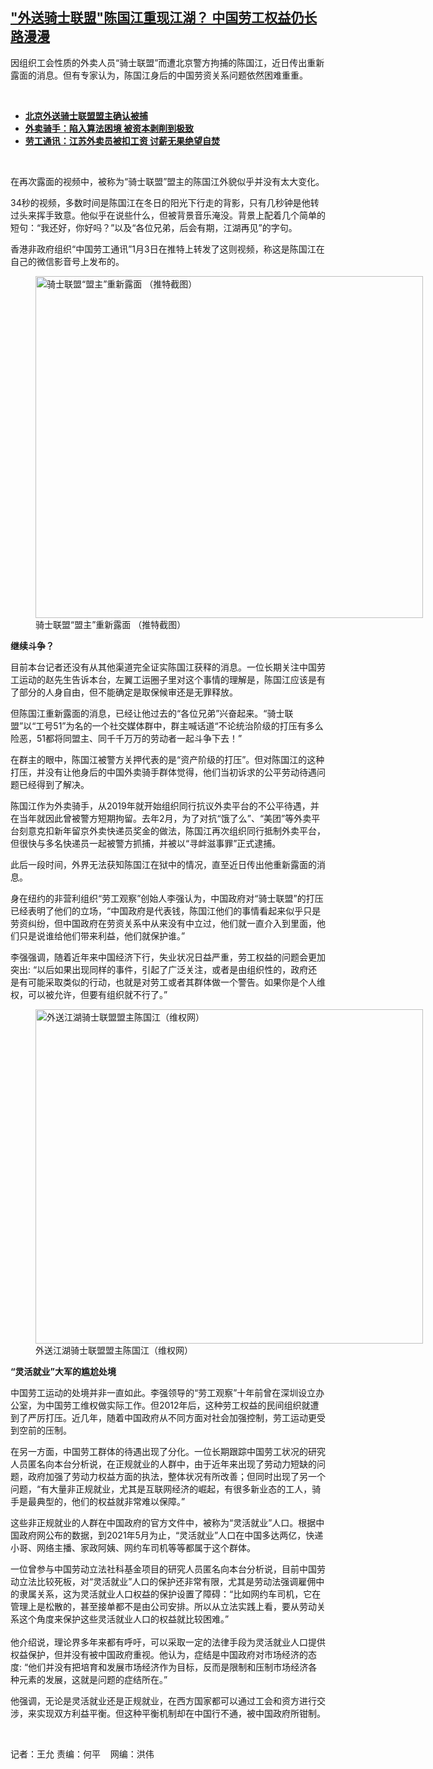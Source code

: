 <!--1641414960000-->
["外送骑士联盟"陈国江重现江湖？  中国劳工权益仍长路漫漫](https://www.rfa.org/mandarin/yataibaodao/renquanfazhi/wy2-01052022134625.html)
------

<p></p><p>因组织工会性质的外卖人员<span>“</span><span>骑士联盟</span><span>”</span><span>而遭北京警方拘捕的陈国江，近日传出重新露面的消息。但有专家认为，陈国江身后的中国劳资关系问题依然困难重重。</span></p><p><br/></p><ul><li><a href="https://www.rfa.org/mandarin/yataibaodao/renquanfazhi/bx-03262021101153.html"><strong>北京外送骑士联盟盟主确认被捕</strong></a></li><li><strong><a href="https://www.rfa.org/mandarin/yataibaodao/renquanfazhi/bx-05102021131411.html">外卖骑手：陷入算法困境 被资本剥削到极致</a></strong></li><li><strong><a href="https://www.rfa.org/mandarin/zhuanlan/laogongtongxun/hdf-03102021111337.html">劳工通讯：江苏外卖员被扣工资 讨薪无果绝望自焚</a></strong></li></ul><p><br/></p><p>在再次露面的视频中，被称为<span>“</span><span>骑士联盟</span><span>”</span><span>盟主的陈国江外貌似乎并没有太大变化。</span></p><p><span>34</span><span>秒的视频，多数时间是陈国江在冬日的阳光下行走的背影，只有几秒钟是他转过头来挥手致意。他似乎在说些什么，但被背景音乐淹没。背景上配着几个简单的短句：</span><span>“</span><span>我还好，你好吗？</span><span>”</span><span>以及</span><span>“</span><span>各位兄弟，后会有期，江湖再见</span><span>”</span><span>的字句。</span></p><p><span><span>香港非政府组织</span></span><span>“</span><span>中国劳工通讯</span><span>”1</span><span>月</span><span>3</span><span>日在推特上转发了这则视频，称这是陈国江在自己的微信影音号上发布的。</span></p><p><span><figure class="image-richtext image-inline captioned" style="width:620px;"><img alt="骑士联盟“盟主”重新露面 （推特截图）" height="547" src="https://www.rfa.org/mandarin/yataibaodao/renquanfazhi/wy2-01052022134625.html/wy0105a.jpg/@@images/fa55095d-1dcd-4b4c-9bb5-91bee9975686.png" title="wy0105a.jpg" width="620"/><figcaption class="image-caption">骑士联盟“盟主”重新露面 （推特截图）</figcaption><small></small></figure></span></p><p><strong><span>继续斗争？</span></strong></p><p><span><span>目前本台记者还没有从其他渠道完全证实陈国江获释的消息。一位长期关注中国劳工运动的赵先生告诉本台，左翼工运圈子里对这个事情的理解是，陈国江应该是有了部分的人身自由，但不能确定是取保候审还是无罪释放。</span></span></p><p><span><span>但陈国江重新露面的消息，已经让他过去的</span></span><span>“</span><span>各位兄弟</span><span>”</span><span>兴奋起来。</span><span>“</span><span>骑士联盟</span><span>”</span><span>以</span><span>“</span><span>工号</span><span>51”</span><span>为名的一个社交媒体群中，群主喊话道</span><span>“</span><span>不论统治阶级的打压有多么险恶，</span><span>51</span><span>都将同盟主、同千千万万的劳动者一起斗争下去！</span><span>”</span></p><p><span><span>在群主的眼中，陈国江被警方关押代表的是</span></span><span>“</span><span>资产阶级的打压</span><span>”</span><span>。但对陈国江的这种打压，并没有让他身后的中国外卖骑手群体觉得，他们当初诉求的公平劳动待遇问题已经得到了解决。</span></p><p><span><span>陈国江作为外卖骑手，从</span></span><span>2019</span><span>年就开始组织同行抗议外卖平台的不公平待遇，并在当年就因此曾被警方短期拘留。去年</span><span>2</span><span>月，为了对抗</span><span>“</span><span>饿了么</span><span>”</span><span>、</span><span>“</span><span>美团</span><span>”</span><span>等外卖平台刻意克扣新年留京外卖快递员奖金的做法，陈国江再次组织同行抵制外卖平台，但很快与多名快递员一起被警方抓捕，并被以</span><span>“</span><span>寻衅滋事罪</span><span>”</span><span>正式逮捕。</span></p><p><span><span>此后一段时间，外界无法获知陈国江在狱中的情况，直至近日传出他重新露面的消息。</span></span></p><p><span><span>身在纽约的非营利组织</span></span><span>“</span><span>劳工观察</span><span>”</span><span>创始人李强认为，中国政府对</span><span>“</span><span>骑士联盟</span><span>”</span><span>的打压已经表明了他们的立场，</span><span>“</span><span>中国政府是代表钱，陈国江他们的事情看起来似乎只是劳资纠纷，但中国政府在劳资关系中从来没有中立过，他们就一直介入到里面，他们只是说谁给他们带来利益，他们就保护谁。</span><span>”  </span></p><p><span><span>李强强调，随着近年来中国经济下行，失业状况日益严重，劳工权益的问题会更加突出</span></span><span>: “</span><span>以后如果出现同样的事件，引起了广泛关注，或者是由组织性的，政府还是有可能采取类似的行动，也就是对劳工或者其群体做一个警告。如果你是个人维权，可以被允许，但要有组织就不行了。</span><span>”</span></p><p><span><figure class="image-richtext image-inline captioned" style="width:620px;"><img alt="外送江湖骑士联盟盟主陈国江（维权网）" height="535" src="https://www.rfa.org/mandarin/yataibaodao/renquanfazhi/wy2-01052022134625.html/wy0105c.jpg/@@images/72a36cef-8ba1-4a19-96dc-6a7180fcac39.png" title="wy0105c.jpg" width="620"/><figcaption class="image-caption">外送江湖骑士联盟盟主陈国江（维权网）</figcaption><small></small></figure></span></p><p><span><strong>“</strong></span><strong><span>灵活就业</span></strong><strong><span>”</span></strong><strong><span>大军的尴尬处境</span></strong></p><p><span><span>中国劳工运动的处境并非一直如此。李强领导的</span></span><span>“</span><span>劳工观察</span><span>”</span><span>十年前曾在深圳设立办公室，为中国劳工维权做实际工作。但</span><span>2012</span><span>年后，这种劳工权益的民间组织就遭到了严厉打压。近几年，随着中国政府从不同方面对社会加强控制，劳工运动更受到空前的压制。</span></p><p><span><span>在另一方面，中国劳工群体的待遇出现了分化。一位长期跟踪中国劳工状况的研究人员匿名向本台分析说，在正规就业的人群中，由于近年来出现了劳动力短缺的问题，政府加强了劳动力权益方面的执法，整体状况有所改善；但同时出现了另一个问题，</span></span><span>“</span><span>有大量非正规就业，尤其是互联网经济的崛起，有很多新业态的工人，骑手是最典型的，他们的权益就非常难以保障。</span><span>”</span></p><p><span><span>这些非正规就业的人群在中国政府的官方文件中，被称为</span></span><span>“</span><span>灵活就业</span><span>”</span><span>人口。根据中国政府网公布的数据，到</span><span>2021</span><span>年</span><span>5</span><span>月为止，</span><span>“</span><span>灵活就业</span><span>”</span><span>人口在中国多达两</span><span></span><span>亿，快递小哥、网络主播、家政阿姨、网约车司机等等都属于这个群体。</span></p><p><span><span>一位曾参与中国劳动立法社科基金项目的研究人员匿名向本台分析说，目前中国劳动立法比较死板，对</span></span><span>“</span><span>灵活就业</span><span>”</span><span>人口的保护还非常有限，尤其是劳动法强调雇佣中的隶属关系，这为灵活就业人口权益的保护设置了障碍：</span><span>“</span><span>比如网约车司机，它在管理上是松散的，甚至接单都不是由公司安排。所以从立法实践上看，要从劳动关系这个角度来保护这些灵活就业人口的权益就比较困难。</span><span>”<br/><br/></span><span>他介绍说，理论界多年来都有呼吁，可以采取一定的法律手段为灵活就业人口提供权益保护，但并没有被中国政府重视。他认为，症结是中国政府对市场经济的态度: <span>“</span></span><span>他们并没有把培育和发展市场经济作为目标，反而是限制和压制市场经济各种元素的发展，这就是问题的症结所在。</span><span>”</span></p><p><span><span>他强调，无论是灵活就业还是正规就业，在西方国家都可以通过工会和资方进行交涉，来实现双方利益平衡。但这种平衡机制却在中国行不通，被中国政府所钳制。</span></span></p><p><br/></p><p><span></span><span>记者：王允    责编：何平    网编：洪伟<br/></span></p>
